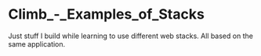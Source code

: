 # Climb_-_Examples_of_Stacks
Just stuff I build while learning to use different web stacks. All based on the same application.
